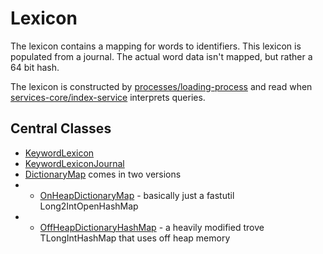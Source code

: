 # Lexicon

The lexicon contains a mapping for words to identifiers. This lexicon is populated from a journal.
The actual word data isn't mapped, but rather a 64 bit hash. 

The lexicon is constructed by [processes/loading-process](../../processes/loading-process) and read when
[services-core/index-service](../../services-core/index-service) interprets queries.

## Central Classes

* [KeywordLexicon](src/main/java/nu/marginalia/lexicon/KeywordLexicon.java)
* [KeywordLexiconJournal](src/main/java/nu/marginalia/lexicon/journal/KeywordLexiconJournal.java)
* [DictionaryMap](src/main/java/nu/marginalia/dict/DictionaryMap.java) comes in two versions
* * [OnHeapDictionaryMap](src/main/java/nu/marginalia/dict/OnHeapDictionaryMap.java) - basically just a fastutil Long2IntOpenHashMap
* * [OffHeapDictionaryHashMap](src/main/java/nu/marginalia/dict/OffHeapDictionaryHashMap.java) - a heavily modified trove TLongIntHashMap that uses off heap memory
